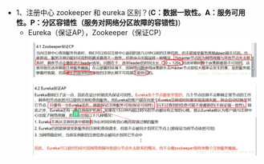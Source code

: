 - 1、注册中心 zookeeper 和 eureka 区别？(**C：数据一致性。A：服务可用性。P：分区容错性（服务对网络分区故障的容错性)**)
    - Eureka（保证AP），Zookeeper（保证CP）
    ![avatar](https://github.com/sanwancoder/images_repo/blob/master/images/zk%E5%92%8Ceureka%E5%8C%BA%E5%88%AB.png?raw=true)